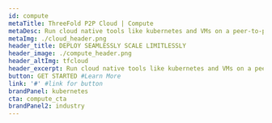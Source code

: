 ```yaml
---
id: compute
metaTitle: ThreeFold P2P Cloud | Compute
metaDesc: Run cloud native tools like kubernetes and VMs on a peer-to-peer infrastructure and explore a world of new possibilities.
metaImg: ./cloud_header.png
header_title: DEPLOY SEAMLESSLY SCALE LIMITLESSLY
header_image: ./compute_header.png
header_altImg: tfcloud
header_excerpt: Run cloud native tools like kubernetes and VMs on a peer-to-peer infrastructure and explore a world of new possibilities.
button: GET STARTED #Learn More
link: '#' #link for button
brandPanel: kubernetes
cta: compute_cta
brandPanel2: industry
---
```


